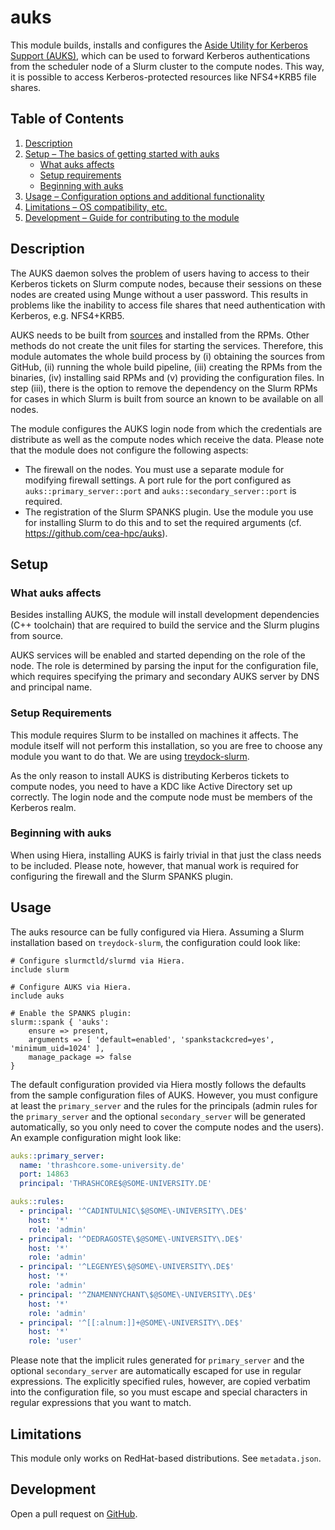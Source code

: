 # auks

This module builds, installs and configures the [Aside Utility for Kerberos Support (AUKS)](https://github.com/cea-hpc/auks), which can be used to forward Kerberos authentications from the scheduler node of a Slurm cluster to the compute nodes. This way, it is possible to access Kerberos-protected resources like NFS4+KRB5 file shares.

## Table of Contents

1. [Description](#description)
1. [Setup – The basics of getting started with auks](#setup)
    * [What auks affects](#what-auks-affects)
    * [Setup requirements](#setup-requirements)
    * [Beginning with auks](#beginning-with-auks)
1. [Usage – Configuration options and additional functionality](#usage)
1. [Limitations – OS compatibility, etc.](#limitations)
1. [Development – Guide for contributing to the module](#development)

## Description
The AUKS daemon solves the problem of users having to access to their Kerberos tickets on Slurm compute nodes, because their sessions on these nodes are created using Munge without a user password. This results in problems like the inability to access file shares that need authentication with Kerberos, e.g. NFS4+KRB5.

AUKS needs to be built from [sources](https://github.com/cea-hpc/auks) and installed from the RPMs. Other methods do not create the unit files for starting the services. Therefore, this module automates the whole build process by (i) obtaining the sources from GitHub, (ii) running the whole build pipeline, (iii) creating the RPMs from the binaries, (iv) installing said RPMs and (v) providing the configuration files. In step (iii), there is the option to remove the dependency on the Slurm RPMs for cases in which Slurm is built from source an known to be available on all nodes.

The module configures the AUKS login node from which the credentials are distribute as well as the compute nodes which receive the data. Please note that the module does not configure the following aspects:

* The firewall on the nodes. You must use a separate module for modifying firewall settings. A port rule for the port configured as `auks::primary_server::port` and `auks::secondary_server::port` is required.
* The registration of the Slurm SPANKS plugin. Use the module you use for installing Slurm to do this and to set the required arguments (cf. https://github.com/cea-hpc/auks).

## Setup

### What auks affects
Besides installing AUKS, the module will install development dependencies (C++ toolchain) that are required to build the service and the Slurm plugins from source.

AUKS services will be enabled and started depending on the role of the node. The role is determined by parsing the input for the configuration file, which requires specifying the primary and secondary AUKS server by DNS and principal name.

### Setup Requirements
This module requires Slurm to be installed on machines it affects. The module itself will not perform this installation, so you are free to choose any module you want to do that. We are using [treydock-slurm](https://forge.puppet.com/modules/treydock/slurm/).

As the only reason to install AUKS is distributing Kerberos tickets to compute nodes, you need to have a KDC like Active Directory set up correctly. The login node and the compute node must be members of the Kerberos realm.

### Beginning with auks

When using Hiera, installing AUKS is fairly trivial in that just the class needs to be included. Please note, however, that manual work is required for configuring the firewall and the Slurm SPANKS plugin.

## Usage
The auks resource can be fully configured via Hiera. Assuming a Slurm installation
based on `treydock-slurm`, the configuration could look like:

```puppet
# Configure slurmctld/slurmd via Hiera.
include slurm

# Configure AUKS via Hiera.
include auks

# Enable the SPANKS plugin:
slurm::spank { 'auks':
    ensure => present,
    arguments => [ 'default=enabled', 'spankstackcred=yes', 'minimum_uid=1024' ],
    manage_package => false
}
```

The default configuration provided via Hiera mostly follows the defaults from the sample configuration files of AUKS. However, you must configure at least the `primary_server` and the rules for the principals (admin rules for the `primary_server` and the optional `secondary_server` will be generated automatically, so you only need to cover the compute nodes and the users). An example configuration might look like:

```yaml
auks::primary_server:
  name: 'thrashcore.some-university.de'
  port: 14863
  principal: 'THRASHCORE$@SOME-UNIVERSITY.DE'

auks::rules:
  - principal: '^CADINTULNIC\$@SOME\-UNIVERSITY\.DE$'
    host: '*'
    role: 'admin'
  - principal: '^DEDRAGOSTE\$@SOME\-UNIVERSITY\.DE$'
    host: '*'
    role: 'admin'
  - principal: '^LEGENYES\$@SOME\-UNIVERSITY\.DE$'
    host: '*'
    role: 'admin'
  - principal: '^ZNAMENNYCHANT\$@SOME\-UNIVERSITY\.DE$'
    host: '*'
    role: 'admin'
  - principal: '^[[:alnum:]]+@SOME\-UNIVERSITY\.DE$'
    host: '*'
    role: 'user'
```

Please note that the implicit rules generated for `primary_server` and the optional `secondary_server` are automatically escaped for use in regular expressions. The explicitly specified rules, however, are copied verbatim into the configuration file, so you must escape and special characters in regular expressions that you want to match.

## Limitations

This module only works on RedHat-based distributions. See `metadata.json`.

## Development

Open a pull request on [GitHub](https://github.com/UniStuttgart-VISUS/visus-auks).
